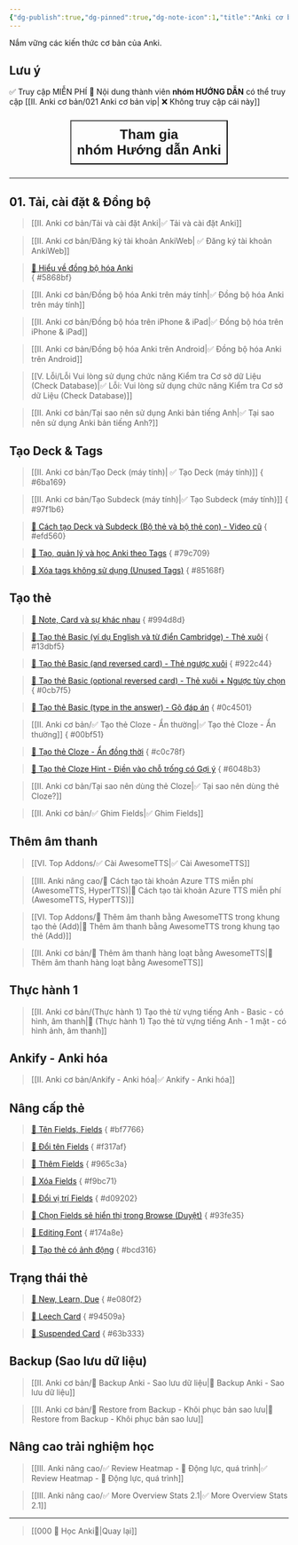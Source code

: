 ```yaml
---
{"dg-publish":true,"dg-pinned":true,"dg-note-icon":1,"title":"Anki cơ bản","permalink":"/ii-anki-co-ban/020-anki-co-ban-publish/","pinned":true,"dgPassFrontmatter":true}
---
```


Nắm vững các kiến thức cơ bản của Anki.

## Lưu ý

✅ Truy cập MIỄN PHÍ
👑 Nội dung thành viên **nhóm HƯỚNG DẪN** có thể truy cập
[[II. Anki cơ bản/021 Anki cơ bản vip\| ❌ Không truy cập cái này]]

<div style="display: flex; flex-direction: column; align-items: center; cursor: pointer;">
  <a href="https://m.me/tui.la.phuc747" target="_blank">
    <button style="font-size: 24px; padding: 10px; margin: 10px 0; background: var(--text-accent); font-weight: 600; color: var(--text-on-accent); height: 100%; width-max:90%;">Tham gia<br>nhóm Hướng dẫn Anki</button>
  </a>
</div>

___
## 01. Tải, cài đặt & Đồng bộ

> [[II. Anki cơ bản/Tải và cài đặt Anki\|✅ Tải và cài đặt Anki]]

> [[II. Anki cơ bản/Đăng ký tài khoản AnkiWeb\| ✅ Đăng ký tài khoản AnkiWeb]] 

> [👑 Hiểu về đồng bộ hóa Anki](https://www.facebook.com/groups/ankikhoa2/posts/656841203164849/)  
{ #5868bf}


> [[II. Anki cơ bản/Đồng bộ hóa Anki trên máy tính\|✅ Đồng bộ hóa Anki trên máy tính]]

> [[II. Anki cơ bản/Đồng bộ hóa trên iPhone & iPad\|✅ Đồng bộ hóa trên iPhone & iPad]]

> [[II. Anki cơ bản/Đồng bộ hóa Anki trên Android\|✅ Đồng bộ hóa Anki trên Android]]

> [[V. Lỗi/Lỗi Vui lòng sử dụng chức năng Kiểm tra Cơ sở dữ Liệu (Check Database)\|✅ Lỗi: Vui lòng sử dụng chức năng Kiểm tra Cơ sở dữ Liệu (Check Database)]]

> [[II. Anki cơ bản/Tại sao nên sử dụng Anki bản tiếng Anh\|✅ Tại sao nên sử dụng Anki bản tiếng Anh?]]

## Tạo Deck & Tags

> [[II. Anki cơ bản/Tạo Deck (máy tính)\| ✅ Tạo Deck (máy tính)]]
{ #6ba169}


> [[II. Anki cơ bản/Tạo Subdeck (máy tính)\|✅ Tạo Subdeck (máy tính)]]
{ #97f1b6}


> [👑 Cách tạo Deck và Subdeck (Bộ thẻ và bộ thẻ con) - Video cũ](https://www.facebook.com/100006970567626/videos/948967736190048/) 
{ #efd560}


> [👑 Tạo, quản lý và học Anki theo Tags](https://www.facebook.com/100006970567626/videos/1735576880208862/) 
{ #79c709}


> [👑 Xóa tags không sử dụng (Unused Tags)](https://www.facebook.com/groups/ankikhoa2/posts/658428619672774/)
{ #85168f}


## Tạo thẻ

> [👑 Note, Card và sự khác nhau](https://www.facebook.com/groups/ankikhoa2/posts/658651092983860/)
{ #994d8d}


> [👑 Tạo thẻ Basic (ví dụ English và từ điển Cambridge) - Thẻ xuôi](https://www.facebook.com/100006970567626/videos/270185489085121/)
{ #13dbf5}


> [👑 Tạo thẻ Basic (and reversed card) - Thẻ ngược xuôi](https://www.facebook.com/100006970567626/videos/307515391787740/)
{ #922c44}


> [👑 Tạo thẻ Basic (optional reversed card) - Thẻ xuôi + Ngược tùy chọn](https://www.facebook.com/100006970567626/videos/588292580172236/)
{ #0cb7f5}


> [👑 Tạo thẻ Basic (type in the answer) - Gõ đáp án](https://www.facebook.com/100006970567626/videos/251641787687604/)
{ #0c4501}


> [[II. Anki cơ bản/✅ Tạo thẻ Cloze - Ẩn thường\|✅ Tạo thẻ Cloze - Ẩn thường]]
{ #00bf51}


> [👑 Tạo thẻ Cloze - Ẩn đồng thời](https://www.facebook.com/groups/ankikhoa2/permalink/660008729514763/)
{ #c0c78f}


> [👑 Tạo thẻ Cloze Hint - Điền vào chỗ trống có Gợi ý](https://www.facebook.com/100006970567626/videos/2561178154045207/)
{ #6048b3}


> [[II. Anki cơ bản/Tại sao nên dùng thẻ Cloze\|✅ Tại sao nên dùng thẻ Cloze?]]


> [[II. Anki cơ bản/✅ Ghim Fields\|✅ Ghim Fields]]

## Thêm âm thanh

> [[VI. Top Addons/✅ Cài AwesomeTTS\|✅ Cài AwesomeTTS]]

> [[III. Anki nâng cao/👑 Cách tạo tài khoản Azure TTS miễn phí (AwesomeTTS, HyperTTS)\|👑 Cách tạo tài khoản Azure TTS miễn phí (AwesomeTTS, HyperTTS)]]

> [[VI. Top Addons/👑 Thêm âm thanh bằng AwesomeTTS trong khung tạo thẻ (Add)\|👑 Thêm âm thanh bằng AwesomeTTS trong khung tạo thẻ (Add)]]

> [[II. Anki cơ bản/👑 Thêm âm thanh hàng loạt bằng AwesomeTTS\|👑 Thêm âm thanh hàng loạt bằng AwesomeTTS]]


## Thực hành 1

> [[II. Anki cơ bản/(Thực hành 1) Tạo thẻ từ vựng tiếng Anh - Basic - có hình, âm thanh\|👑 (Thực hành 1) Tạo thẻ từ vựng tiếng Anh - 1 mặt - có hình ảnh, âm thanh]]

## Ankify - Anki hóa

> [[II. Anki cơ bản/Ankify - Anki hóa\|✅ Ankify - Anki hóa]]

## Nâng cấp thẻ

> [👑 Tên Fields, Fields](https://www.facebook.com/groups/ankikhoa2/posts/659349429580693/)
{ #bf7766}


> [👑 Đổi tên Fields](https://www.facebook.com/100006970567626/videos/6386729764755310/)
{ #f317af}


> [👑 Thêm Fields](https://www.facebook.com/100006970567626/videos/610376627914331/)
{ #965c3a}


> [👑 Xóa Fields](https://www.facebook.com/100006970567626/videos/1460259781398928/)
{ #f9bc71}


> [👑 Đổi vị trí Fields](https://www.facebook.com/100006970567626/videos/996737118425945/)
{ #d09202}


> [👑 Chọn Fields sẽ hiển thị trong Browse (Duyệt)](https://www.facebook.com/100006970567626/videos/1115800266045956/)
{ #93fe35}


> [👑 Editing Font](https://www.facebook.com/100006970567626/videos/191653610560528/)
{ #174a8e}


> [👑 Tạo thẻ có ảnh động](https://www.facebook.com/groups/ankikhoa2/posts/657978433051126/)
{ #bcd316}


## Trạng thái thẻ

> [👑 New, Learn, Due](https://www.facebook.com/100006970567626/videos/6380549382011532/)
{ #e080f2}


> [👑 Leech Card](https://www.facebook.com/100006970567626/videos/3522266851347838/)
{ #94509a}


> [👑 Suspended Card](https://www.facebook.com/100006970567626/videos/1013283566338415/)
{ #63b333}


## Backup (Sao lưu dữ liệu)

> [[II. Anki cơ bản/👑 Backup Anki - Sao lưu dữ liệu\|👑 Backup Anki - Sao lưu dữ liệu]]

> [[II. Anki cơ bản/👑 Restore from Backup - Khôi phục bản sao lưu\|👑 Restore from Backup - Khôi phục bản sao lưu]]

## Nâng cao trải nghiệm học

> [[III. Anki nâng cao/✅ Review Heatmap - 💪 Động lực, quá trình\|✅ Review Heatmap - 💪 Động lực, quá trình]]

> [[III. Anki nâng cao/✅ More Overview Stats 2.1\|✅ More Overview Stats 2.1]]

___

> [[000 🌟 Học Anki🌟\|Quay lại]]
